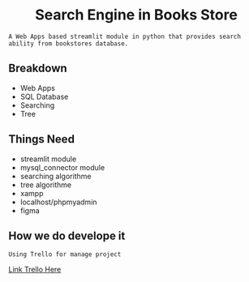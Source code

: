 <h1 align="center">Search Engine in Books Store</h2>

```
A Web Apps based streamlit module in python that provides search ability from bookstores database.
```

## Breakdown
- Web Apps
- SQL Database
- Searching
- Tree

## Things Need
- streamlit module
- mysql_connector module
- searching algorithme
- tree algorithme
- xampp
- localhost/phpmyadmin
- figma

## How we do develope it
```
Using Trello for manage project
```
[Link Trello Here](https://trello.com/b/Lj6dqmsU/final-project)
